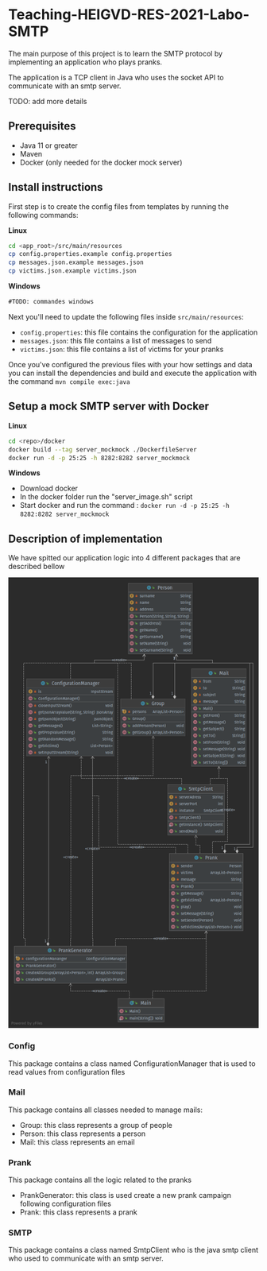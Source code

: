 # Teaching-HEIGVD-RES-2021-Labo-SMTP

The main purpose of this project is to learn the SMTP protocol by implementing an application who plays pranks.

The application is a TCP client in Java who uses the socket API to communicate with an smtp server.

TODO: add more details

## Prerequisites

* Java 11 or greater
* Maven
* Docker (only needed for the docker mock server)

## Install instructions

First step is to create the config files from templates by running the following commands:

__Linux__

```bash
cd <app_root>/src/main/resources
cp config.properties.example config.properties
cp messages.json.example messages.json
cp victims.json.example victims.json
```

__Windows__

```bat
#TODO: commandes windows
```



Next you'll need to update the following files inside `src/main/resources`:

* `config.properties`: this file contains the configuration for the application
* `messages.json`: this file contains a list of messages to send
* `victims.json`: this file contains a list of victims for your pranks

Once you've configured the previous files with your how settings and data you can install the dependencies  and build and execute the application with the command `mvn compile exec:java`



## Setup a mock SMTP server with Docker


__Linux__

```bash
cd <repo>/docker
docker build --tag server_mockmock ./DockerfileServer
docker run -d -p 25:25 -h 8282:8282 server_mockmock
```

__Windows__


* Download docker
* In the docker folder run the "server_image.sh" script
* Start docker and run the command : `docker run -d -p 25:25 -h 8282:8282 server_mockmock` 


## Description of implementation

We have spitted our application logic into 4 different packages that are described bellow

![class diagram](./figures/class_diagram.png)

### Config

This package contains a class named ConfigurationManager that is used to read values from configuration files

### Mail

This package contains all classes needed to manage mails:

* Group: this class represents a group of people
* Person: this class represents a person
* Mail: this class represents an email

### Prank

This package contains all the logic related to the pranks

* PrankGenerator: this class is used create a new prank campaign following configuration files
* Prank: this class represents a prank



### SMTP

This package contains a class named SmtpClient who is the java smtp client who used to communicate with an smtp server.